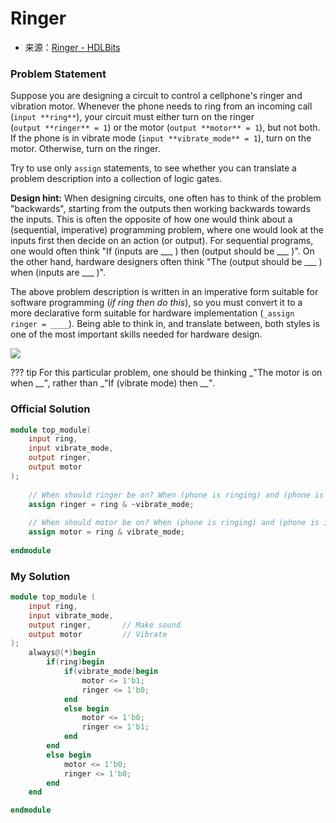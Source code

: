 # Ringer
- 来源：[Ringer - HDLBits](https://hdlbits.01xz.net/wiki/Ringer)

### Problem Statement
Suppose you are designing a circuit to control a cellphone's ringer and vibration motor. Whenever the phone needs to ring from an incoming call (`input **ring**`), your circuit must either turn on the ringer (`output **ringer** = 1`) or the motor (`output **motor** = 1`), but not both. If the phone is in vibrate mode (`input **vibrate_mode** = 1`), turn on the motor. Otherwise, turn on the ringer.

Try to use only `assign` statements, to see whether you can translate a problem description into a collection of logic gates.

**Design hint:** When designing circuits, one often has to think of the problem "backwards", starting from the outputs then working backwards towards the inputs. This is often the opposite of how one would think about a (sequential, imperative) programming problem, where one would look at the inputs first then decide on an action (or output). For sequential programs, one would often think "If (inputs are ___ ) then (output should be ___ )". On the other hand, hardware designers often think "The (output should be ___ ) when (inputs are ___ )".

The above problem description is written in an imperative form suitable for software programming (_if ring then do this_), so you must convert it to a more declarative form suitable for hardware implementation (`_assign ringer = ____`). Being able to think in, and translate between, both styles is one of the most important skills needed for hardware design.

  

[![](https://hdlbits.01xz.net/mw/images/9/96/Ringer.png)](https://hdlbits.01xz.net/wiki/File:Ringer.png)

??? tip
	For this particular problem, one should be thinking _"The motor is on when ___"_, rather than _"If (vibrate mode) then ___"_.
### Official Solution

```Verilog
module top_module(
	input ring, 
	input vibrate_mode,
	output ringer,
	output motor
);
	
	// When should ringer be on? When (phone is ringing) and (phone is not in vibrate mode)
	assign ringer = ring & ~vibrate_mode;
	
	// When should motor be on? When (phone is ringing) and (phone is in vibrate mode)
	assign motor = ring & vibrate_mode;
	
endmodule
```

### My Solution

```Verilog
module top_module (
    input ring,
    input vibrate_mode,
    output ringer,       // Make sound
    output motor         // Vibrate
);
    always@(*)begin
        if(ring)begin
            if(vibrate_mode)begin
                motor <= 1'b1;
                ringer <= 1'b0;
            end
            else begin
                motor <= 1'b0;
                ringer <= 1'b1;
            end
        end
        else begin
            motor <= 1'b0;
            ringer <= 1'b0;
        end
    end

endmodule
```